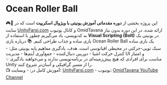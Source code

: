 # Ocean Roller Ball
🎮🌊  این پروژه بخشی از **دوره مقدماتی آموزش یونیتی با ویژوال اسکریپت** است که در سایت [UnityFarsi.com](https://UnityFarsi.com) و کانال یوتیوب OmidTavana ارائه شده.
در این دوره بدون نیاز به کدنویسی، یاد می‌گیریم چطور با استفاده از **Visual Scripting (Bolt)** در یونیتی یک بازی ساده و جذاب طراحی کنیم. 
 📚 درباره بازی Ocean Roller Ball یک بازی ساده سبک توپی-حرکتی در محیطی اقیانوسی است. هدف، یادگیری مفاهیم پایه یونیتی مثل: - کنترل حرکت اشیا - دوربین دنبال‌کننده - جمع‌آوری آیتم‌ها - مدیریت UI و امتیاز  
 💡 مناسب برای افرادی که هیچ پیش‌زمینه‌ای در برنامه‌نویسی ندارند و می‌خواهند یادگیری Unity را از مسیر گرافیکی و آسان‌تر شروع کنند.  
 📺 آموزش کامل در: - وبسایت: [UnityFarsi.com](https://UnityFarsi.com) - یوتیوب: [OmidTavana YouTube Channel](https://youtube.com/@OmidTavana)
